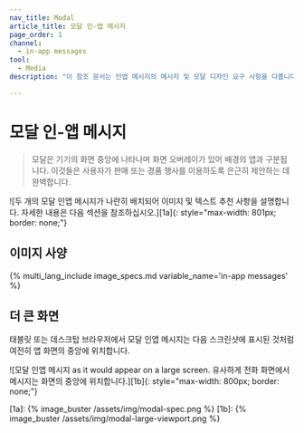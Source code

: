 ```yaml
---
nav_title: Modal
article_title: 모달 인-앱 메시지
page_order: 1
channel:
  - in-app messages
tool:
  - Media
description: "이 참조 문서는 인앱 메시지의 메시지 및 모달 디자인 요구 사항을 다룹니다."

---
```


# 모달 인-앱 메시지

> 모달은 기기의 화면 중앙에 나타나며 화면 오버레이가 있어 배경의 앱과 구분됩니다. 이것들은 사용자가 판매 또는 경품 행사를 이용하도록 은근히 제안하는 데 완벽합니다.

![두 개의 모달 인앱 메시지가 나란히 배치되어 이미지 및 텍스트 추천 사항을 설명합니다. 자세한 내용은 다음 섹션을 참조하십시오.]\[1a]{: style="max-width: 801px; border: none;"}

## 이미지 사양

{% multi_lang_include image_specs.md variable_name='in-app messages' %}

## 더 큰 화면

태블릿 또는 데스크탑 브라우저에서 모달 인앱 메시지는 다음 스크린샷에 표시된 것처럼 여전히 앱 화면의 중앙에 위치합니다.

![모달 인앱 메시지 as it would appear on a large screen. 유사하게 전화 화면에서 메시지는 화면의 중앙에 위치합니다.]\[1b]{: style="max-width: 800px; border: none;"}

\[1a]: {% image_buster /assets/img/modal-spec.png %}
\[1b]: {% image_buster /assets/img/modal-large-viewport.png %}


